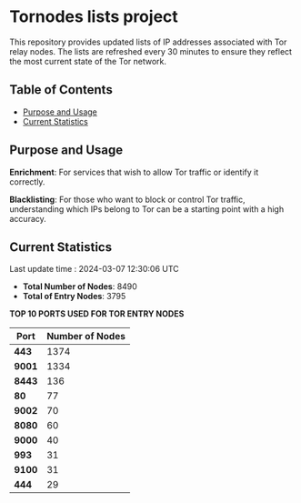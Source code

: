 # Tornodes lists project

This repository provides updated lists of IP addresses associated with Tor relay nodes. The lists are refreshed every 30 minutes to ensure they reflect the most current state of the Tor network.

## Table of Contents

- [Purpose and Usage](#purpose-and-usage)
- [Current Statistics](#current-statistics)


## Purpose and Usage

**Enrichment**: For services that wish to allow Tor traffic or identify it correctly.

**Blacklisting**: For those who want to block or control Tor traffic, understanding which IPs belong to Tor can be a starting point with a high accuracy.

## Current Statistics

Last update time : 2024-03-07 12:30:06 UTC

- **Total Number of Nodes**: 8490
- **Total of Entry Nodes**: 3795

**TOP 10 PORTS USED FOR TOR ENTRY NODES**

| **Port** | **Number of Nodes** |
|------|-----------------|
| **443**   | 1374  |
| **9001**   | 1334  |
| **8443**   | 136  |
| **80**   | 77  |
| **9002**   | 70  |
| **8080**   | 60  |
| **9000**   | 40  |
| **993**   | 31  |
| **9100**   | 31  |
| **444**   | 29  |

